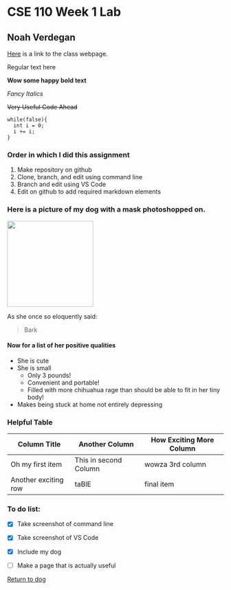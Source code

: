 # CSE 110 Week 1 Lab
## Noah Verdegan

[Here](http://cseweb.ucsd.edu/~dakane/CSE101/) is a link to the class webpage.

Regular text here

**Wow some happy bold text**

*Fancy Italics*

~~Very Useful Code Ahead~~
```
while(false){
  int i = 0;
  i += i;
}
```

### Order in which I did this assignment
1. Make repository on github
2. Clone, branch, and edit using command line
3. Branch and edit using VS Code
4. Edit on github to add required markdown elements


### Here is a picture of my dog with a mask photoshopped on.

<img src="gigimask.jpg" width="200"/>

As she once so eloquently said:

> Bark

#### Now for a list of her positive qualities
- She is cute
- She is small
  - Only 3 pounds!
  - Convenient and portable!
  - Filled with more chihuahua rage than should be able to fit in her tiny body!
- Makes being stuck at home not entirely depressing

### Helpful Table
| Column Title | Another Column | How Exciting More Column|  
| --- | --- | --- |  
| Oh my first item | This in second Column | wowza 3rd column |  
| Another exciting row | taBlE | final item |  

### To do list:
- [x] Take screenshot of command line
- [x] Take screenshot of VS Code
- [x] Include my dog
- [ ] Make a page that is actually useful




[Return to dog](https://noahverdegan.github.io/noahverdeganCSE110LabWeek1.github.io/#here-is-a-picture-of-my-dog-with-a-mask-photoshopped-on)

